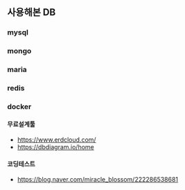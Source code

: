 ## 사용해본 DB
### mysql

### mongo

### maria

### redis

### docker

#### 무료설계툴
- https://www.erdcloud.com/
- https://dbdiagram.io/home

#### 코딩테스트
- https://blog.naver.com/miracle_blossom/222286538681
